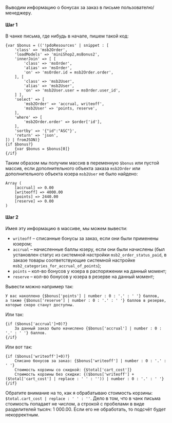 Выводим информацию о бонусах за заказ в письме пользователю/менеджеру.


#### Шаг 1

В чанке письма, где нибудь в начале, пишем такой код:

```smarty
{var $bonus = (('!pdoResources' | snippet : [
    'class' => 'msb2Order',
    'loadModels' => 'miniShop2,msBonus2',
    'innerJoin' => [ [
        'class' => 'msOrder',
        'alias' => 'msOrder',
        'on' => 'msOrder.id = msb2Order.order',
    ], [
        'class' => 'msb2User',
        'alias' => 'msb2User',
        'on' => 'msb2User.user = msOrder.user_id',
    ] ],
    'select' => [
        'msb2Order' => 'accrual, writeoff',
        'msb2User' => 'points, reserve',
    ],
    'where' => [
        'msb2Order.order' => $order['id'],
    ],
    'sortby' => '{"id":"ASC"}',
    'return' => 'json',
]) | fromJSON)}
{if $bonus?}
    {var $bonus = $bonus[0]}
{/if}
```

Таким образом мы получим массив в переменную `$bonus` или пустой массив, если дополнительного объекта заказа `msb2Order` или дополнительного объекта юзера `msb2User` не было найдено:

```plain
Array (
    [accrual] => 0.00
    [writeoff] => 4000.00
    [points] => 2440.00
    [reserve] => 0.00
)
```


#### Шаг 2

Имея эту информацию в массиве, мы можем вывести:

* `writeoff` – списанные бонусы за заказ, если они были применены юзером;
* `accrual` – начисленные баллы юзеру, если они были начислены (был установлен статус из системной настройки `msb2_order_status_paid`, в заказе товары соответствующие системной настройке `msb2_categories_for_accrual_of_points`);
* `points` – кол-во бонусов у юзера в распоряжении на данный момент;
* `reserve` – кол-во бонусов у юзера в резерве на данный момент;


Вывести можно например так:

```smarty
У вас накоплено {$bonus['points'] | number : 0 : '.' : ' '} баллов, 
а также {$bonus['reserve'] | number : 0 : '.' : ' '} баллов в резерве, которые скоро станут доступны.
```

Или так:

```smarty
{if ($bonus['accrual']+0)?}
    За данный заказ было начислено {$bonus['accrual'] | number : 0 : '.' : ' '} баллов.
{/if}
```

Или вот так:

```smarty
{if ($bonus['writeoff']+0)?}
    Списано бонусов за заказ: {$bonus['writeoff'] | number : 0 : '.' : ' '}
    Стоимость корзины со скидкой: {$total['cart_cost']}
    Стоимость корзины без скидки: {($bonus['writeoff'] + ($total['cart_cost'] | replace : ' ' : '')) | number : 0 : '.' : ' '}
{/if}
```

Обратите внимание на то, как я обрабатываю стоимость корзины: `$total.cart_cost | replace : ' ' : ''`.
Дело в том, что в чанк письма стоимость попадает не числом, а строкой с пробелами в виде разделителей тысяч: 1 000.00. Если его не обработать, то подсчёт будет некорректным.




